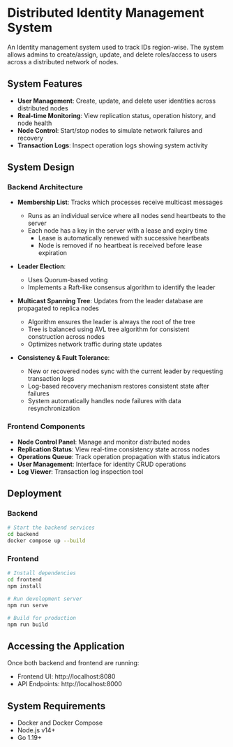 # Distributed Identity Management System
An Identity management system used to track IDs region-wise. The system allows admins to create/assign, update, and delete roles/access to users across a distributed network of nodes.

## System Features
- **User Management**: Create, update, and delete user identities across distributed nodes
- **Real-time Monitoring**: View replication status, operation history, and node health
- **Node Control**: Start/stop nodes to simulate network failures and recovery
- **Transaction Logs**: Inspect operation logs showing system activity

## System Design
### Backend Architecture
+ **Membership List**: Tracks which processes receive multicast messages
  + Runs as an individual service where all nodes send heartbeats to the server
  + Each node has a key in the server with a lease and expiry time
    + Lease is automatically renewed with successive heartbeats
    + Node is removed if no heartbeat is received before lease expiration

+ **Leader Election**: 
  + Uses Quorum-based voting
  + Implements a Raft-like consensus algorithm to identify the leader

+ **Multicast Spanning Tree**: Updates from the leader database are propagated to replica nodes
  + Algorithm ensures the leader is always the root of the tree
  + Tree is balanced using AVL tree algorithm for consistent construction across nodes
  + Optimizes network traffic during state updates

+ **Consistency & Fault Tolerance**: 
  + New or recovered nodes sync with the current leader by requesting transaction logs
  + Log-based recovery mechanism restores consistent state after failures
  + System automatically handles node failures with data resynchronization

### Frontend Components
+ **Node Control Panel**: Manage and monitor distributed nodes
+ **Replication Status**: View real-time consistency state across nodes
+ **Operations Queue**: Track operation propagation with status indicators
+ **User Management**: Interface for identity CRUD operations
+ **Log Viewer**: Transaction log inspection tool

## Deployment
### Backend
```bash
# Start the backend services
cd backend
docker compose up --build
```

### Frontend
```bash
# Install dependencies
cd frontend
npm install

# Run development server
npm run serve

# Build for production
npm run build
```

## Accessing the Application
Once both backend and frontend are running:
- Frontend UI: http://localhost:8080
- API Endpoints: http://localhost:8000

## System Requirements
- Docker and Docker Compose
- Node.js v14+
- Go 1.19+